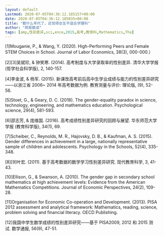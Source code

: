```yaml
---
layout: default
Lastmod: 2020-07-05T04:36:12.185157+00:00
date: 2020-07-05T04:36:12.185035+00:00
title: "都什么年代了，还觉得女生不适合学理科"
author: "网易数读"
tags: [amp,性别差异,sci,ence,2015,高考,教育科,Mathematics,The]
---
```


\[1\]Mouganie, P., & Wang, Y. (2020). High-Performing Peers and Female STEM Choices in School. Journal of Labor Economics, 38(3), 000-000.）  

\[2\]\[3\]吴斌珍, & 钟笑寒. (2014). 高考制度与大学录取率的性别差异. 清华大学学报 (哲学社会科学版), 2, 140-157.  

\[4\]李金波, & 杨军. (2015). 新课改高考前后高中生学业成绩与能力的性别差异研究——以浙江省 2006~ 2014 年高考数据为例. 教育测量与评价: 理论版, (9), 52-56.

\[5\]Stoet, G., & Geary, D. C. (2018). The gender-equality paradox in science, technology, engineering, and mathematics education. Psychological science, 29(4), 581-593.

\[6\]邵志芳, & 庞维国. (2016). 高考成绩性别差异研究的回顾与展望. 华东师范大学学报 (教育科学版), 34(1), 69.

\[7\]Scheiber, C., Reynolds, M. R., Hajovsky, D. B., & Kaufman, A. S. (2015). Gender differences in achievement in a large, nationally representative sample of children and adolescents. Psychology in the Schools, 52(4), 335-348.

\[8\]\[9\]叶宏. (2011). 基于高考数据的数学学习性别差异研究. 现代教育科学, 3, 41-43.

\[10\]Ellison, G., & Swanson, A. (2010). The gender gap in secondary school mathematics at high achievement levels: Evidence from the American Mathematics Competitions. Journal of Economic Perspectives, 24(2), 109-28.

\[11\]Organisation for Economic Co-operation and Development. (2013). PISA 2012 assessment and analytical framework: Mathematics, reading, science, problem solving and financial literacy. OECD Publishing.

\[12\]我国中学生数学成绩的性别差异研究——基于 PISA2009, 2012 和 2015 测试. 数学通报, 56(9), 47-51.


